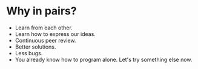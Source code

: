 # Why in pairs?

* Learn from each other.
* Learn how to express our ideas.
* Continuous peer review.
* Better solutions.
* Less bugs.
* You already know how to program alone. Let's try something else now.



